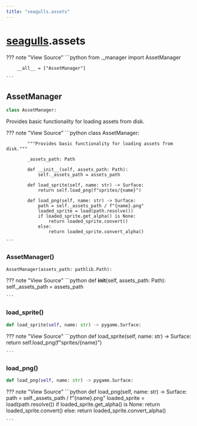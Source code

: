 ```yaml
---
title: "seagulls.assets"
---
```



# [seagulls](../seagulls).assets


??? note "View Source"
    ```python
        from ._manager import AssetManager

        __all__ = ["AssetManager"]

    ```

## AssetManager

```python
class AssetManager:
```

Provides basic functionality for loading assets from disk.

??? note "View Source"
    ```python
        class AssetManager:

            """Provides basic functionality for loading assets from disk."""

            _assets_path: Path

            def __init__(self, assets_path: Path):
                self._assets_path = assets_path

            def load_sprite(self, name: str) -> Surface:
                return self.load_png(f"sprites/{name}")

            def load_png(self, name: str) -> Surface:
                path = self._assets_path / f"{name}.png"
                loaded_sprite = load(path.resolve())
                if loaded_sprite.get_alpha() is None:
                    return loaded_sprite.convert()
                else:
                    return loaded_sprite.convert_alpha()

    ```


### AssetManager()

```python
AssetManager(assets_path: pathlib.Path):
```


??? note "View Source"
    ```python
            def __init__(self, assets_path: Path):
                self._assets_path = assets_path

    ```


### load_sprite()

```python
def load_sprite(self, name: str) -> pygame.Surface:
```


??? note "View Source"
    ```python
            def load_sprite(self, name: str) -> Surface:
                return self.load_png(f"sprites/{name}")

    ```


### load_png()

```python
def load_png(self, name: str) -> pygame.Surface:
```


??? note "View Source"
    ```python
            def load_png(self, name: str) -> Surface:
                path = self._assets_path / f"{name}.png"
                loaded_sprite = load(path.resolve())
                if loaded_sprite.get_alpha() is None:
                    return loaded_sprite.convert()
                else:
                    return loaded_sprite.convert_alpha()

    ```


